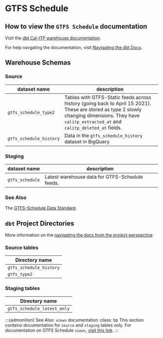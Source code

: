 # GTFS Schedule

## How to view the `GTFS Schedule` documentation

Visit the [dbt Cal-ITP warehouse documentation](https://dbt-docs.calitp.org/#!/overview).

For help navgating the documentation, visit [Navigating the dbt Docs](navigating-dbt-docs).

## Warehouse Schemas

### Source

| dataset name | description |
| ------- | ----------- |
| `gtfs_schedule_type2` | Tables with GTFS-Static feeds across history (going back to April 15 2021). These are stored as type 2 slowly changing dimensions. They have `calitp_extracted_at` and `calitp_deleted_at` fields. |
| `gtfs_schedule_history` | Data in the `gtfs_schedule_history` dataset in BigQuery |

### Staging

| dataset name | description |
| ------- | ----------- |
| `gtfs_schedule` | Latest warehouse data for GTFS-Schedule feeds. |

### See Also
The [GTFS-Schedule Data Standard](https://developers.google.com/transit/gtfs/).

## `dbt` Project Directories
More information on the [navigating the docs from the project-perspective](navigating-dbt-docs)

### Source tables
| Directory name |
| ------- |
| `gtfs_schedule_history` |
| `gtfs_type2` |

### Staging tables
| Directory name |
| ------- |
| `gtfs_schedule_latest_only` |

:::{admonition} See Also: `views` documentation
:class: tip
This section contains documentation for `source` and `staging` tables only. For documentation on GTFS Schedule `views`, [visit this link](view-models).
:::
